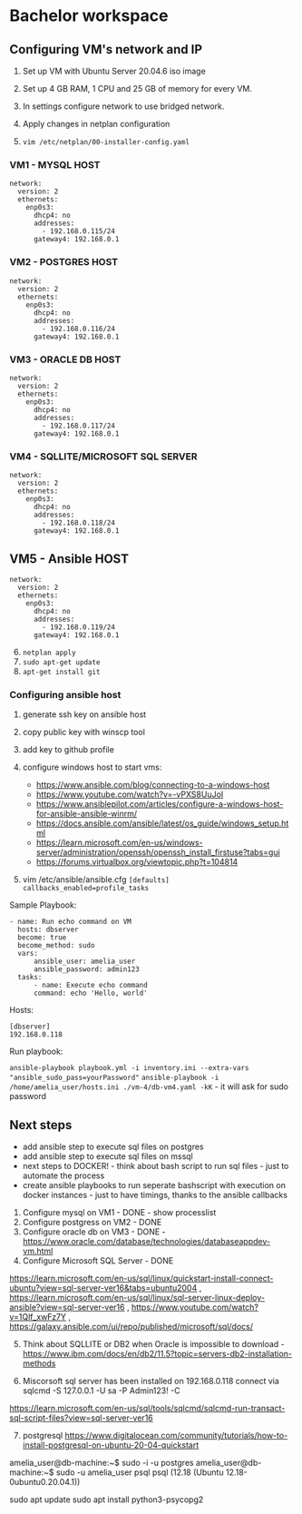 # Bachelor workspace


## Configuring VM's network and IP

1. Set up VM with Ubuntu Server 20.04.6 iso image
2. Set up 4 GB RAM, 1 CPU and 25 GB of memory for every VM.
3. In settings configure network to use bridged network.
4. Apply changes in netplan configuration

5. `vim /etc/netplan/00-installer-config.yaml`

### VM1 - MYSQL HOST
```
network:
  version: 2
  ethernets:
    enp0s3:
      dhcp4: no
      addresses:
        - 192.168.0.115/24
      gateway4: 192.168.0.1
```

### VM2 - POSTGRES HOST
```
network:
  version: 2
  ethernets:
    enp0s3:     
      dhcp4: no
      addresses:
        - 192.168.0.116/24
      gateway4: 192.168.0.1
```

### VM3 - ORACLE DB HOST
```
network:
  version: 2
  ethernets:
    enp0s3:
      dhcp4: no
      addresses:
        - 192.168.0.117/24
      gateway4: 192.168.0.1
```

### VM4 - SQLLITE/MICROSOFT SQL SERVER
```
network:
  version: 2
  ethernets:
    enp0s3:
      dhcp4: no
      addresses:
        - 192.168.0.118/24
      gateway4: 192.168.0.1
```

## VM5 - Ansible HOST
```
network:
  version: 2
  ethernets:
    enp0s3:
      dhcp4: no
      addresses:
        - 192.168.0.119/24
      gateway4: 192.168.0.1
```

6. `netplan apply`
7. `sudo apt-get update`
8. `apt-get install git`



### Configuring ansible host

1. generate ssh key on ansible host
2. copy public key with winscp tool
3. add key to github profile
4. configure windows host to start vms:
    - https://www.ansible.com/blog/connecting-to-a-windows-host
    - https://www.youtube.com/watch?v=-vPXS8UuJoI
    - https://www.ansiblepilot.com/articles/configure-a-windows-host-for-ansible-ansible-winrm/
    - https://docs.ansible.com/ansible/latest/os_guide/windows_setup.html
    - https://learn.microsoft.com/en-us/windows-server/administration/openssh/openssh_install_firstuse?tabs=gui
    - https://forums.virtualbox.org/viewtopic.php?t=104814

5. vim /etc/ansible/ansible.cfg `[defaults] callbacks_enabled=profile_tasks`

Sample Playbook:
```
- name: Run echo command on VM
  hosts: dbserver
  become: true
  become_method: sudo
  vars:
      ansible_user: amelia_user
      ansible_password: admin123
  tasks:
      - name: Execute echo command
      command: echo 'Hello, world'
```

Hosts:
```
[dbserver]
192.168.0.118
```
Run playbook:

`ansible-playbook playbook.yml -i inventory.ini --extra-vars "ansible_sudo_pass=yourPassword"`
`ansible-playbook -i /home/amelia_user/hosts.ini ./vm-4/db-vm4.yaml -kK` - it will ask for sudo password

## Next steps
- add ansible step to execute sql files on postgres
- add ansible step to execute sql files on mssql
- next steps to DOCKER! - think about bash script to run sql files - just to automate the process
- create ansible playbooks to run seperate bashscript with execution on docker instances - just to have timings, thanks to the ansible callbacks 


1. Configure mysql on VM1 - DONE - show processlist
2. Configure postgress on VM2 - DONE
3. Configure oracle db on VM3 - DONE - https://www.oracle.com/database/technologies/databaseappdev-vm.html
4. Configure Microsoft SQL Server - DONE

https://learn.microsoft.com/en-us/sql/linux/quickstart-install-connect-ubuntu?view=sql-server-ver16&tabs=ubuntu2004 , https://learn.microsoft.com/en-us/sql/linux/sql-server-linux-deploy-ansible?view=sql-server-ver16 , https://www.youtube.com/watch?v=1Qlf_xwFz7Y , https://galaxy.ansible.com/ui/repo/published/microsoft/sql/docs/

5. Think about SQLLITE or DB2 when Oracle is impossible to download - https://www.ibm.com/docs/en/db2/11.5?topic=servers-db2-installation-methods 

6. Miscorsoft sql server has been installed on 192.168.0.118 connect via
 sqlcmd -S 127.0.0.1 -U sa -P Admin123! -C 

 https://learn.microsoft.com/en-us/sql/tools/sqlcmd/sqlcmd-run-transact-sql-script-files?view=sql-server-ver16

7. postgresql https://www.digitalocean.com/community/tutorials/how-to-install-postgresql-on-ubuntu-20-04-quickstart


amelia_user@db-machine:~$ sudo -i -u postgres
amelia_user@db-machine:~$ sudo -u amelia_user psql
psql (12.18 (Ubuntu 12.18-0ubuntu0.20.04.1))


sudo apt update
sudo apt install python3-psycopg2
